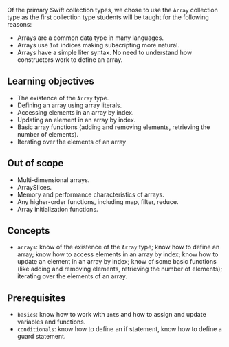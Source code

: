 Of the primary Swift collection types, we chose to use the `Array` collection type as the first collection type students will be taught for the following reasons:

- Arrays are a common data type in many languages.
- Arrays use `Int` indices making subscripting more natural.
- Arrays have a simple liter syntax. No need to understand how constructors work to define an array.

## Learning objectives

- The existence of the `Array` type.
- Defining an array using array literals.
- Accessing elements in an array by index.
- Updating an element in an array by index.
- Basic array functions (adding and removing elements, retrieving the number of elements).
- Iterating over the elements of an array

## Out of scope

- Multi-dimensional arrays.
- ArraySlices.
- Memory and performance characteristics of arrays.
- Any higher-order functions, including map, filter, reduce.
- Array initialization functions.

## Concepts

- `arrays`: know of the existence of the `Array` type; know how to define an array; know how to access elements in an array by index; know how to update an element in an array by index; know of some basic functions (like adding and removing elements, retrieving the number of elements); iterating over the elements of an array.

## Prerequisites

- `basics`: know how to work with `Int`s and how to assign and update variables and functions.
- `conditionals`: know how to define an if statement, know how to define a guard statement.
